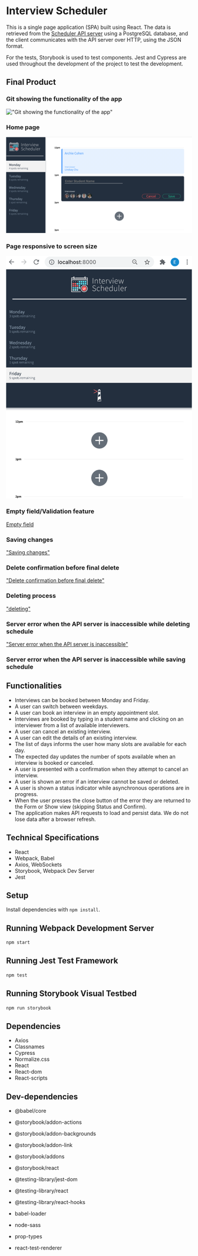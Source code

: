 # Interview Scheduler

This is a single page application (SPA) built using React. The data is retrieved from the [Scheduler API server](https://github.com/Emeka-asogwa/scheduler-api) using a PostgreSQL database, and the client communicates with the API server over HTTP, using the JSON format.

For the tests, Storybook is used to test components. Jest and Cypress are used throughout the development of the project to test the development.

## Final Product

### Git showing the functionality of the app

!["Git showing the functionality of the app"](https://github.com/Emeka-asogwa/scheduler/blob/master/docs/scheduler.gif)

### Home page

!["Home page"](https://github.com/Emeka-asogwa/scheduler/blob/master/docs/home_page.png)

### Page responsive to screen size

![Page responsive to screen size](https://github.com/Emeka-asogwa/scheduler/blob/master/docs/one_page.png)

### Empty field/Validation feature

[Empty field](https://github.com/Emeka-asogwa/scheduler/blob/master/docs/empty_field.png)

### Saving changes

["Saving changes"](https://github.com/Emeka-asogwa/scheduler/blob/master/docs/saving.png)

### Delete confirmation before final delete

["Delete confirmation before final delete"](https://github.com/Emeka-asogwa/scheduler/blob/master/docs/delete_warning.png)

### Deleting process

["deleting"](https://github.com/Emeka-asogwa/scheduler/blob/master/docs/deleting1.png)

### Server error when the API server is inaccessible while deleting schedule

["Server error when the API server is inaccessible"](https://github.com/Emeka-asogwa/scheduler/blob/master/docs/server_error_delete.png)

### Server error when the API server is inaccessible while saving schedule

[](https://github.com/Emeka-asogwa/scheduler/blob/master/docs/server_error_save.png)

## Functionalities

- Interviews can be booked between Monday and Friday.
- A user can switch between weekdays.
- A user can book an interview in an empty appointment slot.
- Interviews are booked by typing in a student name and clicking on an interviewer from a list of available interviewers.
- A user can cancel an existing interview.
- A user can edit the details of an existing interview.
- The list of days informs the user how many slots are available for each day.
- The expected day updates the number of spots available when an interview is booked or canceled.
- A user is presented with a confirmation when they attempt to cancel an interview.
- A user is shown an error if an interview cannot be saved or deleted.
- A user is shown a status indicator while asynchronous operations are in progress.
- When the user presses the close button of the error they are returned to the Form or Show view (skipping Status and Confirm).
- The application makes API requests to load and persist data. We do not lose data after a browser refresh.

## Technical Specifications

- React
- Webpack, Babel
- Axios, WebSockets
- Storybook, Webpack Dev Server
- Jest

## Setup

Install dependencies with `npm install`.

## Running Webpack Development Server

```sh
npm start
```

## Running Jest Test Framework

```sh
npm test
```

## Running Storybook Visual Testbed

```sh
npm run storybook
```

## Dependencies

- Axios
- Classnames
- Cypress
- Normalize.css
- React
- React-dom
- React-scripts

## Dev-dependencies

- @babel/core
- @storybook/addon-actions
- @storybook/addon-backgrounds
- @storybook/addon-link
- @storybook/addons

- @storybook/react
- @testing-library/jest-dom
- @testing-library/react
- @testing-library/react-hooks
- babel-loader
- node-sass
- prop-types
- react-test-renderer
